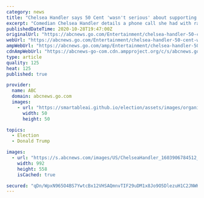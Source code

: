 ```yaml
---
category: news
title: "Chelsea Handler says 50 Cent 'wasn't serious' about supporting Trump"
excerpt: "Comedian Chelsea Handler details a phone call she had with rapper 50 Cent on \"The View\" after he expressed support for Pres. Trump and then renounced it."
publishedDateTime: 2020-10-28T19:47:00Z
originalUrl: "https://abcnews.go.com/Entertainment/chelsea-handler-50-cent-wasnt-supporting-trump/story?id=73881032"
webUrl: "https://abcnews.go.com/Entertainment/chelsea-handler-50-cent-wasnt-supporting-trump/story?id=73881032"
ampWebUrl: "https://abcnews.go.com/amp/Entertainment/chelsea-handler-50-cent-wasnt-supporting-trump/story?id=73881032"
cdnAmpWebUrl: "https://abcnews-go-com.cdn.ampproject.org/c/s/abcnews.go.com/amp/Entertainment/chelsea-handler-50-cent-wasnt-supporting-trump/story?id=73881032"
type: article
quality: 125
heat: 125
published: true

provider:
  name: ABC
  domain: abcnews.go.com
  images:
    - url: "https://smartableai.github.io/election/assets/images/organizations/abcnews.go.com-50x50.jpg"
      width: 50
      height: 50

topics:
  - Election
  - Donald Trump

images:
  - url: "https://s.abcnews.com/images/US/ChelseaHandler_1603906784512_hpMain_16x9_992.jpg"
    width: 992
    height: 558
    isCached: true

secured: "qDn/WpxN965O4BS7YwtcBx12VHSAQmnvTIF29uDM1x8Jo9O5DlezuH1C2JNWK76bIBn1NBBCGHITLzGKah6ohKKn30A+5K45JpFPUOS1dCyXU0n5seh1IpbLAcbtFQ8nLq6meci+eBgGNYMCPa9oSQ5m9yIZ+W9s1WO0AZ9sknYw84NzJaWiVxqAk2NjKPVAgi9n9unUB/SFW6P0tuEYCMdBwJRMyBE3tCWSKZ1M2tCQSENX0q8E0gtw7OwRvSw3grQRWe5pfk8crCH8nn11qFXBJsqs2xdpVQ9lZ8L+xyqiLZjL6F92lq7EkJ9sFD7ywbzY4S84Uq2HhZUgiBCZyEbGGu9UdlxU5zD5C3hpucU=;PwGN1zc/GwFtWKGizf8mzg=="
---
```


